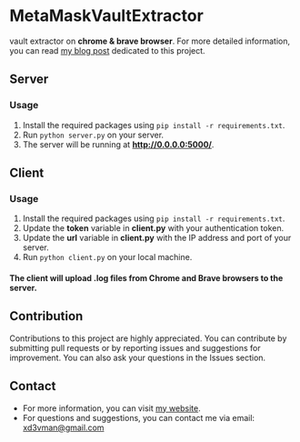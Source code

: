 # MetaMaskVaultExtractor
vault extractor on **chrome & brave browser**. For more detailed information, you can read [my blog post](https://sobhan.hashnode.dev/security-exploration-of-metamask-introducing-and-using-the-metamaskvaultextractor-script) dedicated to this project.
## Server

### Usage
1. Install the required packages using `pip install -r requirements.txt`.
2. Run `python server.py` on your server.
3. The server will be running at **http://0.0.0.0:5000/**.

## Client

### Usage
1. Install the required packages using `pip install -r requirements.txt`.
2. Update the **token** variable in **client.py** with your authentication token.
3. Update the **url** variable in **client.py** with the IP address and port of your server.
4. Run `python client.py` on your local machine.
#### The client will upload .log files from Chrome and Brave browsers to the server.

## Contribution
Contributions to this project are highly appreciated. You can contribute by submitting pull requests or by reporting issues and suggestions for improvement. You can also ask your questions in the Issues section.

## Contact
- For more information, you can visit [my website](http://sobhan.hashnode.dev).
- For questions and suggestions, you can contact me via email: xd3vman@gmail.com
